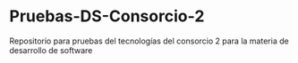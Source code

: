 # Pruebas-DS-Consorcio-2
Repositorio para pruebas del tecnologías del consorcio 2 para la materia de desarrollo de software
